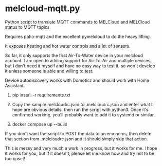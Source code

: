 # melcloud-mqtt.py
Python script to translate MQTT commands to MELCloud and MELCloud status to MQTT topics

Requires paho-mqtt and the excellent pymelcloud to do the heavy lifting.

It exposes heating and hot water controls and a lot of sensors.

So far, it only supports the first Air-To-Water device in your melcloud account. I am open
to adding support for Air-To-Air and multiple devices, but I don't need it myself and have
no easy way to test it, so won't develop it unless someone is able and willing to test.

Device autodiscovery works with Domoticz and should work with Home Assistant.

1. pip install -r requirements.txt
2. Copy the sample.melcloudrc.json to .melcloudrc.json and enter what I hope are obvious details,
then run the script with python3.  Once it's confirmed working, you'll probably want to add it
to systemd or similar.

3. docker compose up --build

If you don't want the script to POST the data to an emoncms, then delete that section
from .melcloudrc.json and it should simply skip that action.

This is messy and very much a work in progress, but it works for me. I hope it works for you,
but if it doesn't, please let me know how and try not to be too upset!

